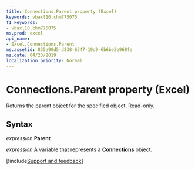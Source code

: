```yaml
---
title: Connections.Parent property (Excel)
keywords: vbaxl10.chm775075
f1_keywords:
- vbaxl10.chm775075
ms.prod: excel
api_name:
- Excel.Connections.Parent
ms.assetid: 835a90d5-d838-6347-19d9-6b6be3e960fe
ms.date: 04/23/2019
localization_priority: Normal
---
```



# Connections.Parent property (Excel)

Returns the parent object for the specified object. Read-only.


## Syntax

_expression_.**Parent**

_expression_ A variable that represents a **[Connections](Excel.Connections.md)** object.




[!include[Support and feedback](~/includes/feedback-boilerplate.md)]